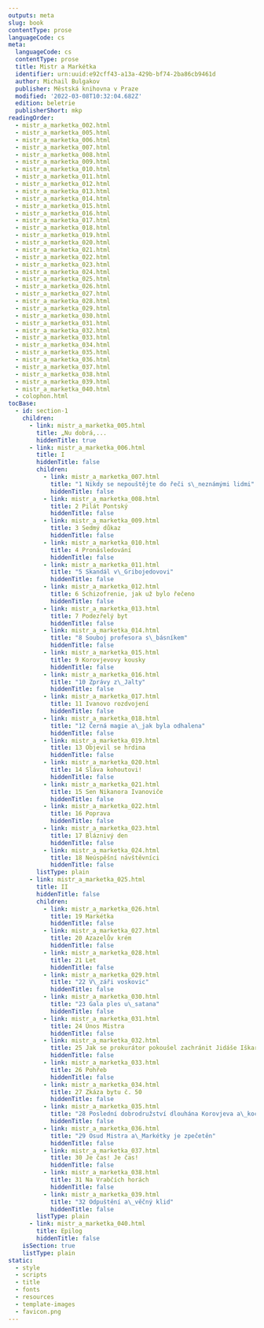 ```yaml
---
outputs: meta
slug: book
contentType: prose
languageCode: cs
meta:
  languageCode: cs
  contentType: prose
  title: Mistr a Markétka
  identifier: urn:uuid:e92cff43-a13a-429b-bf74-2ba86cb9461d
  author: Michail Bulgakov
  publisher: Městská knihovna v Praze
  modified: '2022-03-08T10:32:04.682Z'
  edition: beletrie
  publisherShort: mkp
readingOrder:
  - mistr_a_marketka_002.html
  - mistr_a_marketka_005.html
  - mistr_a_marketka_006.html
  - mistr_a_marketka_007.html
  - mistr_a_marketka_008.html
  - mistr_a_marketka_009.html
  - mistr_a_marketka_010.html
  - mistr_a_marketka_011.html
  - mistr_a_marketka_012.html
  - mistr_a_marketka_013.html
  - mistr_a_marketka_014.html
  - mistr_a_marketka_015.html
  - mistr_a_marketka_016.html
  - mistr_a_marketka_017.html
  - mistr_a_marketka_018.html
  - mistr_a_marketka_019.html
  - mistr_a_marketka_020.html
  - mistr_a_marketka_021.html
  - mistr_a_marketka_022.html
  - mistr_a_marketka_023.html
  - mistr_a_marketka_024.html
  - mistr_a_marketka_025.html
  - mistr_a_marketka_026.html
  - mistr_a_marketka_027.html
  - mistr_a_marketka_028.html
  - mistr_a_marketka_029.html
  - mistr_a_marketka_030.html
  - mistr_a_marketka_031.html
  - mistr_a_marketka_032.html
  - mistr_a_marketka_033.html
  - mistr_a_marketka_034.html
  - mistr_a_marketka_035.html
  - mistr_a_marketka_036.html
  - mistr_a_marketka_037.html
  - mistr_a_marketka_038.html
  - mistr_a_marketka_039.html
  - mistr_a_marketka_040.html
  - colophon.html
tocBase:
  - id: section-1
    children:
      - link: mistr_a_marketka_005.html
        title: „Nu dobrá,...
        hiddenTitle: true
      - link: mistr_a_marketka_006.html
        title: I
        hiddenTitle: false
        children:
          - link: mistr_a_marketka_007.html
            title: "1 Nikdy se nepouštějte do řeči s\_neznámými lidmi"
            hiddenTitle: false
          - link: mistr_a_marketka_008.html
            title: 2 Pilát Pontský
            hiddenTitle: false
          - link: mistr_a_marketka_009.html
            title: 3 Sedmý důkaz
            hiddenTitle: false
          - link: mistr_a_marketka_010.html
            title: 4 Pronásledování
            hiddenTitle: false
          - link: mistr_a_marketka_011.html
            title: "5 Skandál v\_Gribojedovovi"
            hiddenTitle: false
          - link: mistr_a_marketka_012.html
            title: 6 Schizofrenie, jak už bylo řečeno
            hiddenTitle: false
          - link: mistr_a_marketka_013.html
            title: 7 Podezřelý byt
            hiddenTitle: false
          - link: mistr_a_marketka_014.html
            title: "8 Souboj profesora s\_básníkem"
            hiddenTitle: false
          - link: mistr_a_marketka_015.html
            title: 9 Korovjevovy kousky
            hiddenTitle: false
          - link: mistr_a_marketka_016.html
            title: "10 Zprávy z\_Jalty"
            hiddenTitle: false
          - link: mistr_a_marketka_017.html
            title: 11 Ivanovo rozdvojení
            hiddenTitle: false
          - link: mistr_a_marketka_018.html
            title: "12 Černá magie a\_jak byla odhalena"
            hiddenTitle: false
          - link: mistr_a_marketka_019.html
            title: 13 Objevil se hrdina
            hiddenTitle: false
          - link: mistr_a_marketka_020.html
            title: 14 Sláva kohoutovi!
            hiddenTitle: false
          - link: mistr_a_marketka_021.html
            title: 15 Sen Nikanora Ivanoviče
            hiddenTitle: false
          - link: mistr_a_marketka_022.html
            title: 16 Poprava
            hiddenTitle: false
          - link: mistr_a_marketka_023.html
            title: 17 Bláznivý den
            hiddenTitle: false
          - link: mistr_a_marketka_024.html
            title: 18 Neúspěšní návštěvníci
            hiddenTitle: false
        listType: plain
      - link: mistr_a_marketka_025.html
        title: II
        hiddenTitle: false
        children:
          - link: mistr_a_marketka_026.html
            title: 19 Markétka
            hiddenTitle: false
          - link: mistr_a_marketka_027.html
            title: 20 Azazelův krém
            hiddenTitle: false
          - link: mistr_a_marketka_028.html
            title: 21 Let
            hiddenTitle: false
          - link: mistr_a_marketka_029.html
            title: "22 V\_záři voskovic"
            hiddenTitle: false
          - link: mistr_a_marketka_030.html
            title: "23 Gala ples u\_satana"
            hiddenTitle: false
          - link: mistr_a_marketka_031.html
            title: 24 Únos Mistra
            hiddenTitle: false
          - link: mistr_a_marketka_032.html
            title: 25 Jak se prokurátor pokoušel zachránit Jidáše Iškariotského
            hiddenTitle: false
          - link: mistr_a_marketka_033.html
            title: 26 Pohřeb
            hiddenTitle: false
          - link: mistr_a_marketka_034.html
            title: 27 Zkáza bytu č. 50
            hiddenTitle: false
          - link: mistr_a_marketka_035.html
            title: "28 Poslední dobrodružství dlouhána Korovjeva a\_kocoura Kňoura"
            hiddenTitle: false
          - link: mistr_a_marketka_036.html
            title: "29 Osud Mistra a\_Markétky je zpečetěn"
            hiddenTitle: false
          - link: mistr_a_marketka_037.html
            title: 30 Je čas! Je čas!
            hiddenTitle: false
          - link: mistr_a_marketka_038.html
            title: 31 Na Vrabčích horách
            hiddenTitle: false
          - link: mistr_a_marketka_039.html
            title: "32 Odpuštění a\_věčný klid"
            hiddenTitle: false
        listType: plain
      - link: mistr_a_marketka_040.html
        title: Epilog
        hiddenTitle: false
    isSection: true
    listType: plain
static:
  - style
  - scripts
  - title
  - fonts
  - resources
  - template-images
  - favicon.png
---
```

